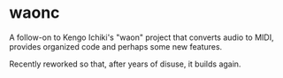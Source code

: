 # waonc

A follow-on to Kengo Ichiki's "waon" project that converts audio to MIDI, provides organized code and perhaps some new features.

Recently reworked so that, after years of disuse, it builds again.


